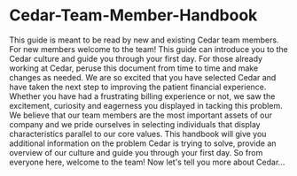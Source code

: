 # Cedar-Team-Member-Handbook
This guide is meant to be read by new and existing Cedar team members. For new members welcome to the team! This guide can introduce you to the Cedar culture and guide you through your first day. For those already working at Cedar, peruse this document from time to time and make changes as needed.
We are so excited that you have selected Cedar and have taken the next step to improving the patient financial experience. Whether you have had a frustrating billing experience or not, we saw the excitement, curiosity and eagerness you displayed in tacking this problem. We believe that our team members are the most important assets of our company and we pride ourselves in selecting individuals that display characteristics parallel to our core values. This handbook will give you additional information on the problem Cedar is trying to solve, provide an overview of our culture and guide you through your first day.
So from everyone here, welcome to the team!
Now let's tell you more about Cedar...
